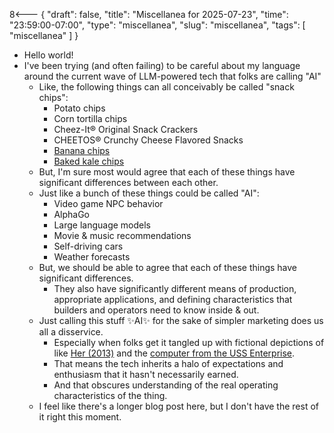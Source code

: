 8<--- { "draft": false, "title": "Miscellanea for 2025-07-23", "time": "23:59:00-07:00", "type": "miscellanea", "slug": "miscellanea", "tags": [ "miscellanea" ] }

- Hello world!
- I've been trying (and often failing) to be careful about my language around the current wave of LLM-powered tech that folks are calling "AI"
	- Like, the following things can all conceivably be called "snack chips":
		- Potato chips
		- Corn tortilla chips
		- Cheez-It® Original Snack Crackers
		- CHEETOS® Crunchy Cheese Flavored Snacks
		- [Banana chips](https://thehappierhomemaker.com/homemade-banana-chips/)
		- [Baked kale chips](https://www.allrecipes.com/recipe/176957/baked-kale-chips/)
	- But, I'm sure most would agree that each of these things have significant differences between each other.
	- Just like a bunch of these things could be called "AI":
		- Video game NPC behavior
		- AlphaGo
		- Large language models
		- Movie & music recommendations
		- Self-driving cars
		- Weather forecasts
	- But, we should be able to agree that each of these things have significant differences. 
		- They also have significantly different means of production, appropriate applications, and defining characteristics that builders and operators need to know inside & out.
	- Just calling this stuff ✨AI✨ for the sake of simpler marketing does us all a disservice.
		- Especially when folks get it tangled up with fictional depictions of like [Her (2013)](https://www.imdb.com/title/tt1798709) and the [computer from the USS Enterprise](https://memory-beta.fandom.com/wiki/USS_Enterprise_(NCC-1701)_computer).
		- That means the tech inherits a halo of expectations and enthusiasm that it hasn't necessarily earned.
		- And that obscures understanding of the real operating characteristics of the thing.
	- I feel like there's a longer blog post here, but I don't have the rest of it right this moment.

